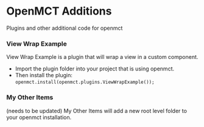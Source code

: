 # OpenMCT Additions
Plugins and other additional code for openmct


### View Wrap Example
View Wrap Example is a plugin that will wrap a view in a custom component.

- Import the plugin folder into your project that is using openmct.
- Then install the plugin: `openmct.install(openmct.plugins.ViewWrapExample());`



### My Other Items
(needs to be updated)
My Other Items will add a new root level folder to your openmct installation.
